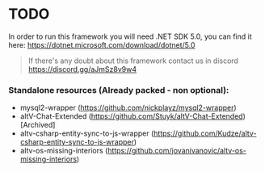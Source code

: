 # TODO

In order to run this framework you will need .NET SDK 5.0, you can find it here: https://dotnet.microsoft.com/download/dotnet/5.0


> If there's any doubt about this framework contact us in discord https://discord.gg/aJmSz8v9w4
### Standalone resources (Already packed - non optional):

- mysql2-wrapper (https://github.com/nickplayz/mysql2-wrapper)
- altV-Chat-Extended (https://github.com/Stuyk/altV-Chat-Extended) [Archived]
- altv-csharp-entity-sync-to-js-wrapper (https://github.com/Kudze/altv-csharp-entity-sync-to-js-wrapper)
- altv-os-missing-interiors (https://github.com/jovanivanovic/altv-os-missing-interiors)